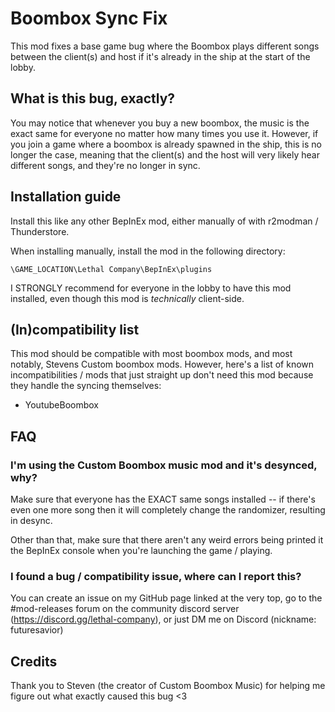 # Boombox Sync Fix
This mod fixes a base game bug where the Boombox plays different songs between the client(s) and host if it's already in the ship at the start of the lobby.

## What is this bug, exactly?

You may notice that whenever you buy a new boombox, the music is the exact same for everyone no matter how many times you use it. However, if you join a game where a boombox is already spawned in the ship, this is no longer the case, meaning that the client(s) and the host will very likely hear different songs, and they're no longer in sync.

## Installation guide

Install this like any other BepInEx mod, either manually of with r2modman / Thunderstore.

When installing manually, install the mod in the following directory:
```
\GAME_LOCATION\Lethal Company\BepInEx\plugins
```

I STRONGLY recommend for everyone in the lobby to have this mod installed, even though this mod is *technically* client-side.

## (In)compatibility list

This mod should be compatible with most boombox mods, and most notably, Stevens Custom boombox mods. However, here's a list of known incompatibilities / mods that just straight up don't need this mod because they handle the syncing themselves:

- YoutubeBoombox

## FAQ

### I'm using the Custom Boombox music mod and it's desynced, why?

Make sure that everyone has the EXACT same songs installed -- if there's even one more song then it will completely change the randomizer, resulting in desync.

Other than that, make sure that there aren't any weird errors being printed it the BepInEx console when you're launching the game / playing.

### I found a bug / compatibility issue, where can I report this?

You can create an issue on my GitHub page linked at the very top, go to the #mod-releases forum on the community discord server (https://discord.gg/lethal-company), or just DM me on Discord (nickname: futuresavior)

## Credits
Thank you to Steven (the creator of Custom Boombox Music) for helping me figure out what exactly caused this bug <3
